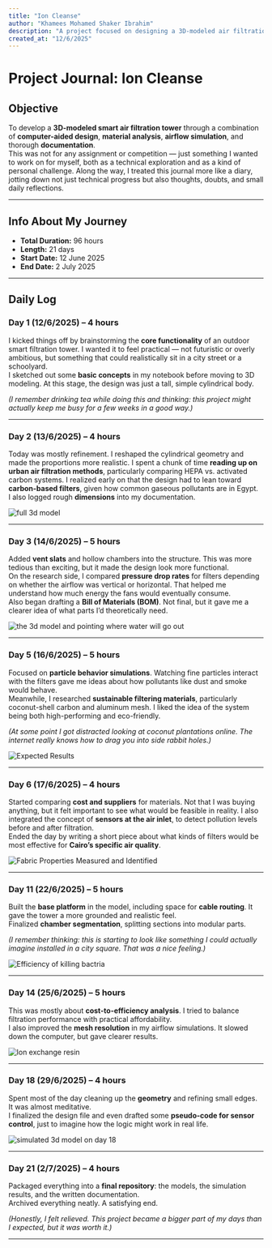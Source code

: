```yaml
---
title: "Ion Cleanse"
author: "Khamees Mohamed Shaker Ibrahim"
description: "A project focused on designing a 3D-modeled air filtration tower, supported by research, simulation, and technical documentation."
created_at: "12/6/2025"
---
```


# Project Journal: Ion Cleanse

## Objective
To develop a **3D-modeled smart air filtration tower** through a combination of **computer-aided design**, **material analysis**, **airflow simulation**, and thorough **documentation**.  
This was not for any assignment or competition — just something I wanted to work on for myself, both as a technical exploration and as a kind of personal challenge. Along the way, I treated this journal more like a diary, jotting down not just technical progress but also thoughts, doubts, and small daily reflections.  

---

## Info About My Journey
- **Total Duration:** 96 hours  
- **Length:** 21 days  
- **Start Date:** 12 June 2025  
- **End Date:** 2 July 2025  

---

## Daily Log

### Day 1 (12/6/2025) – 4 hours  
I kicked things off by brainstorming the **core functionality** of an outdoor smart filtration tower. I wanted it to feel practical — not futuristic or overly ambitious, but something that could realistically sit in a city street or a schoolyard.  
I sketched out some **basic concepts** in my notebook before moving to 3D modeling. At this stage, the design was just a tall, simple cylindrical body.  

*(I remember drinking tea while doing this and thinking: this project might actually keep me busy for a few weeks in a good way.)*  

---

### Day 2 (13/6/2025) – 4 hours  
Today was mostly refinement. I reshaped the cylindrical geometry and made the proportions more realistic. I spent a chunk of time **reading up on urban air filtration methods**, particularly comparing HEPA vs. activated carbon systems. I realized early on that the design had to lean toward **carbon-based filters**, given how common gaseous pollutants are in Egypt.  
I also logged rough **dimensions** into my documentation.  

![full 3d model](asset/kop.jpg)  

---

### Day 3 (14/6/2025) – 5 hours  
Added **vent slats** and hollow chambers into the structure. This was more tedious than exciting, but it made the design look more functional.  
On the research side, I compared **pressure drop rates** for filters depending on whether the airflow was vertical or horizontal. That helped me understand how much energy the fans would eventually consume.  
Also began drafting a **Bill of Materials (BOM)**. Not final, but it gave me a clearer idea of what parts I’d theoretically need.  

![the 3d model and pointing where water will go out](asset/kopp.jpg)  

---

### Day 5 (16/6/2025) – 5 hours  
Focused on **particle behavior simulations**. Watching fine particles interact with the filters gave me ideas about how pollutants like dust and smoke would behave.  
Meanwhile, I researched **sustainable filtering materials**, particularly coconut-shell carbon and aluminum mesh. I liked the idea of the system being both high-performing and eco-friendly.  

*(At some point I got distracted looking at coconut plantations online. The internet really knows how to drag you into side rabbit holes.)*  

![Expected Results](asset/image.png)  

---

### Day 6 (17/6/2025) – 4 hours  
Started comparing **cost and suppliers** for materials. Not that I was buying anything, but it felt important to see what would be feasible in reality. I also integrated the concept of **sensors at the air inlet**, to detect pollution levels before and after filtration.  
Ended the day by writing a short piece about what kinds of filters would be most effective for **Cairo’s specific air quality**.  

![Fabric Properties Measured and Identified](asset/image-1.png)  

---

### Day 11 (22/6/2025) – 5 hours  
Built the **base platform** in the model, including space for **cable routing**. It gave the tower a more grounded and realistic feel.  
Finalized **chamber segmentation**, splitting sections into modular parts.  

*(I remember thinking: this is starting to look like something I could actually imagine installed in a city square. That was a nice feeling.)*  

![Efficiency of killing bactria](asset/image-2.png)  

---

### Day 14 (25/6/2025) – 5 hours  
This was mostly about **cost-to-efficiency analysis**. I tried to balance filtration performance with practical affordability.  
I also improved the **mesh resolution** in my airflow simulations. It slowed down the computer, but gave clearer results.  

![Ion exchange resin](asset/image-3.png)  

---

### Day 18 (29/6/2025) – 4 hours  
Spent most of the day cleaning up the **geometry** and refining small edges. It was almost meditative.  
I finalized the design file and even drafted some **pseudo-code for sensor control**, just to imagine how the logic might work in real life.  

![simulated 3d model on day 18](asset/koppen.png)  

---

### Day 21 (2/7/2025) – 4 hours  
Packaged everything into a **final repository**: the models, the simulation results, and the written documentation.  
Archived everything neatly. A satisfying end.  

*(Honestly, I felt relieved. This project became a bigger part of my days than I expected, but it was worth it.)*  

---
